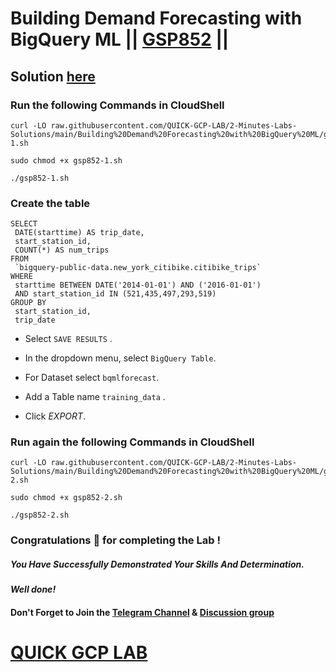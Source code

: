 # Building Demand Forecasting with BigQuery ML || [GSP852](https://www.cloudskillsboost.google/focuses/16547?parent=catalog) ||

## Solution [here](https://youtu.be/pu56M19UBZk)

### Run the following Commands in CloudShell

```
curl -LO raw.githubusercontent.com/QUICK-GCP-LAB/2-Minutes-Labs-Solutions/main/Building%20Demand%20Forecasting%20with%20BigQuery%20ML/gsp852-1.sh

sudo chmod +x gsp852-1.sh

./gsp852-1.sh
```

### Create the table

```
SELECT
 DATE(starttime) AS trip_date,
 start_station_id,
 COUNT(*) AS num_trips
FROM
 `bigquery-public-data.new_york_citibike.citibike_trips`
WHERE
 starttime BETWEEN DATE('2014-01-01') AND ('2016-01-01')
 AND start_station_id IN (521,435,497,293,519)
GROUP BY
 start_station_id,
 trip_date
```

* Select `SAVE RESULTS` .

* In the dropdown menu, select `BigQuery Table`.

* For Dataset select `bqmlforecast`.

* Add a Table name `training_data` .

* Click *EXPORT*.

### Run again the following Commands in CloudShell

```
curl -LO raw.githubusercontent.com/QUICK-GCP-LAB/2-Minutes-Labs-Solutions/main/Building%20Demand%20Forecasting%20with%20BigQuery%20ML/gsp852-2.sh

sudo chmod +x gsp852-2.sh

./gsp852-2.sh
```

### Congratulations 🎉 for completing the Lab !

##### *You Have Successfully Demonstrated Your Skills And Determination.*

#### *Well done!*

#### Don't Forget to Join the [Telegram Channel](https://t.me/QuickGcpLab) & [Discussion group](https://t.me/QuickGcpLabChats)

# [QUICK GCP LAB](https://www.youtube.com/@quickgcplab)
